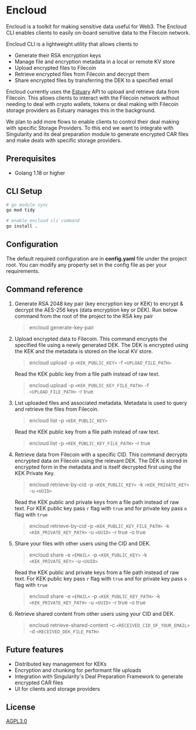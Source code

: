 # Encloud

Encloud is a toolkit for making sensitive data useful for Web3. The Encloud CLI enables clients to easily on-board 
sensitive data to the Filecoin network. 

Encloud CLI is a lightweight utility that allows clients to 

- Generate their RSA encryption keys
- Manage file and encryption metadata in a local or remote KV store
- Upload encrypted files to Filecoin
- Retrieve encrypted files from Filecoin and decrypt them
- Share encrypted files by transferring the DEK to a specified email

Encloud currently uses the [Estuary](https://estuary.tech/) API to upload and retrieve data from Filecoin. This allows clients to interact with the 
Filecoin network without needing to deal with crypto wallets, tokens or deal making with Filecoin storage providers as 
Estuary manages this in the background.

We plan to add more flows to enable clients to control their deal making with specific Storage Providers.
To this end we want to integrate with Singularity and its deal preparation module to  generate encrypted CAR files and make deals
with specific storage providers.

## Prerequisites
- Golang 1.18 or higher

## CLI Setup
 
 ```bash
# go module sync
go mod tidy

# enable encloud cli command
go install .
```
## Configuration
The default required configuration are in **config.yaml** file under the project root. You can modify any property set in the config file as per your requirements.

## Command reference
1) Generate RSA 2048 key pair (key encryption key or KEK) to encrypt & decrypt the AES-256 keys (data encryption key or DEK). Run below command from the root of the project to the RSA key pair
    > encloud generate-key-pair

2) Upload encrypted data to Filecoin. This command encrypts the specified file using a newly generated DEK. The DEK is encrypted using the KEK and the metadata is stored on the local KV store. 

    > encloud upload -p `<KEK_PUBLIC_KEY>` -f `<UPLOAD_FILE_PATH>` 

    Read the KEK public key from a file path instead of raw text.

    > encloud upload -p `<KEK_PUBLIC_KEY_FILE_PATH>` -f `<UPLOAD_FILE_PATH>` -r true
3) List uploaded files and associated metadata. Metadata is used to query and retrieve the files from Filecoin. 

    > encloud list -p `<KEK_PUBLIC_KEY>`

   Read the KEK public key from a file path instead of raw text.

    > encloud list -p `<KEK_PUBLIC_KEY_FILE_PATH>` -r true
4) Retrieve data from Filecoin with a specific CID. This command decrypts encrypted data on Filecoin using the relevant DEK. The DEK is stored in encrypted form in the metadata and is itself decrypted first using the KEK Private Key. 

    > encloud retrieve-by-cid -p `<KEK_PUBLIC_KEY>` -k `<KEK_PRIVATE_KEY>` -u `<UUID>`

   Read the KEK public and private keys from a file path instead of raw text. For KEK public key pass `r` flag with `true` and for private key pass `o` flag with `true`

    > encloud retrieve-by-cid -p `<KEK_PUBLIC_KEY_FILE_PATH>` -k `<KEK_PRIVATE_KEY_PATH>` -u `<UUID>` -r true -o true
   
1) Share your files with other users using the CID and DEK.

    > encloud share -e `<EMAIL>` -p `<KEK_PUBLIC_KEY>` -k `<KEK_PRIVATE_KEY>` -u `<UUID>`

   Read the KEK public and private keys from a file path instead of raw text. For KEK public key pass `r` flag with `true` and for private key pass `o` flag with `true`

    > encloud share -e `<EMAIL>` -p `<KEK_PUBLIC_KEY_PATH>` -k `<KEK_PRIVATE_KEY_PATH>` -u `<UUID>` -r true -o true

2) Retrieve shared content from other users using your CID and DEK.

    > encloud retrieve-shared-content -c `<RECEIVED_CID_OF_YOUR_EMAIL>` -d `<RECEIVED_DEK_FILE_PATH>`


## Future features
- Distributed key management for KEKs 
- Encryption and chunking for performant file uploads 
- Integration with Singularity's Deal Preparation Framework to generate encrypted CAR files
- UI for clients and storage providers

## License 
[AGPL3.0](https://github.com/encloud-tech/encloud/blob/main/LICENSE)
